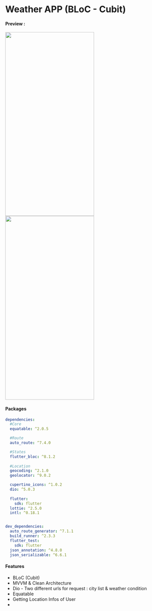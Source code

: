 # Weather APP (BLoC - Cubit)
#### Preview : 
<img src="https://github.com/githuseyingur/weather_app_cubit/assets/120099096/7c0f4720-ee62-4a6f-b3fd-dd480978aafb"  width="280" height ="580">
<img src="https://github.com/githuseyingur/weather_app_cubit/assets/120099096/f8aefbf0-b661-4ff2-a15a-c84a5eaa0d42"  width="280" height ="580">



#### Packages
```yaml
dependencies:
  #Core
  equatable: ^2.0.5

  #Route
  auto_route: ^7.4.0

  #States
  flutter_bloc: ^8.1.2
  
  #Location
  geocoding: ^2.1.0
  geolocator: ^9.0.2

  cupertino_icons: ^1.0.2
  dio: ^5.0.3
  
  flutter:
    sdk: flutter
  lottie: ^2.5.0
  intl: ^0.18.1


dev_dependencies:
  auto_route_generator: ^7.1.1
  build_runner: ^2.3.3
  flutter_test:
    sdk: flutter
  json_annotation: ^4.8.0
  json_serializable: ^6.6.1
```

#### Features
- BLoC (Cubit)
- MVVM & Clean Architecture
- Dio - Two different urls for request : city list & weather condition
- Equatable
- Getting Location Infos of User
- 
